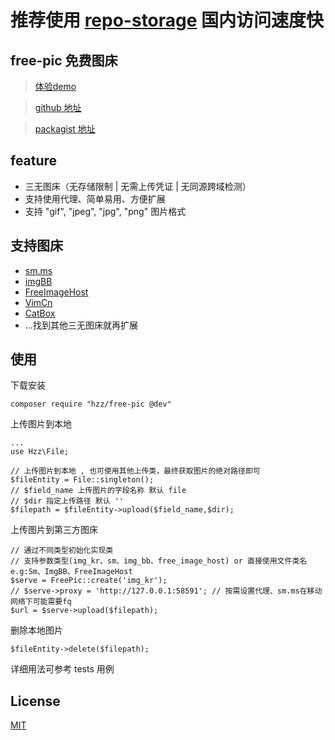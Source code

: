 # 推荐使用 [repo-storage](https://github.com/hezhizheng/repo-storage) 国内访问速度快

## free-pic 免费图床 

> [体验demo](http://free-pic.hzz.cool)

> [github 地址](https://github.com/hezhizheng/free-pic)

> [packagist 地址](https://packagist.org/packages/hzz/free-pic)


## feature
- 三无图床（无存储限制 | 无需上传凭证 | 无同源跨域检测）
- 支持使用代理、简单易用、方便扩展
- 支持 "gif", "jpeg", "jpg", "png" 图片格式

## 支持图床
- [sm.ms](https://sm.ms/)
- [imgBB](https://imgbb.com/upload)
- [FreeImageHost](https://freeimage.host/)
- [VimCn](https://img.vim-cn.com)
- [CatBox](https://catbox.moe)
- ...找到其他三无图床就再扩展

## 使用
下载安装
```
composer require "hzz/free-pic @dev"
```

上传图片到本地
```
...
use Hzz\File;

// 上传图片到本地 , 也可使用其他上传类，最终获取图片的绝对路径即可
$fileEntity = File::singleton();
// $field_name 上传图片的字段名称 默认 file
// $dir 指定上传路径 默认 ''
$filepath = $fileEntity->upload($field_name,$dir); 
```

上传图片到第三方图床
```
// 通过不同类型初始化实现类
// 支持参数类型(img_kr、sm、img_bb、free_image_host) or 直接使用文件类名 e.g:Sm、ImgBB、FreeImageHost
$serve = FreePic::create('img_kr'); 
// $serve->proxy = 'http://127.0.0.1:58591'; // 按需设置代理、sm.ms在移动网络下可能需要fq
$url = $serve->upload($filepath);
```

删除本地图片
```
$fileEntity->delete($filepath);
```
详细用法可参考 tests 用例

## License
[MIT](./LICENSE.txt)
